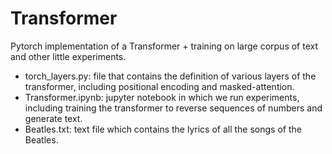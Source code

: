 # Transformer
Pytorch implementation of a Transformer + training on large corpus of text and other little experiments.


- torch_layers.py:  file that contains the definition of various layers of the transformer, including positional encoding and masked-attention.
- Transformer.ipynb:  jupyter notebook in which we run experiments, including training the transformer to reverse sequences of numbers and generate text.
- Beatles.txt:  text file which contains the lyrics of all the songs of the Beatles.


